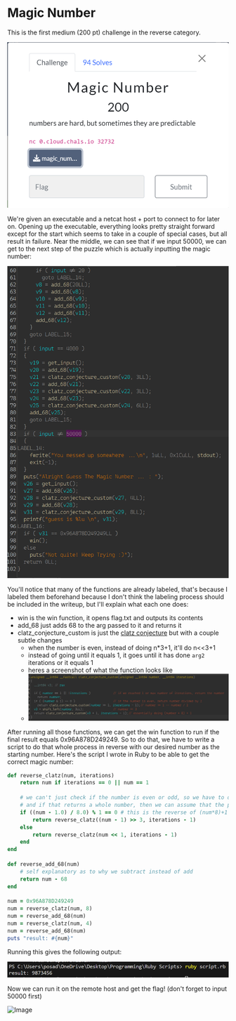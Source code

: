 # Magic Number
This is the first medium (200 pt) challenge in the reverse category.

![Image](./images/challenge.png)

We're given an executable and a netcat host + port to connect to for later on. Opening up the executable, everything looks pretty straight forward except for the start which seems to take in a couple of special cases, but all result in failure. Near the middle, we can see that if we input 50000, we can get to the next step of the puzzle which is actually inputting the magic number:

![Image](./images/ida.png)

You'll notice that many of the functions are already labeled, that's because I labeled them beforehand because I don't think the labeling process should be included in the writeup, but I'll explain what each one does:
- win is the win function, it opens flag.txt and outputs its contents
- add_68 just adds 68 to the arg passed to it and returns it
- clatz_conjecture_custom is just the [clatz conjecture](https://en.wikipedia.org/wiki/Collatz_conjecture) but with a couple subtle changes
  - when the number is even, instead of doing n*3+1, it'll do n<<3+1
  - instead of going until it equals 1, it goes until it has done `arg2` iterations or it equals 1
  - heres a screenshot of what the function looks like
  - ![Image](./images/clatz.png)

After running all those functions, we can get the win function to run if the final result equals 0x96A878D249249. So to do that, we have to write a script to do that whole process in reverse with our desired number as the starting number. Here's the script I wrote in Ruby to be able to get the correct magic number:

```rb
def reverse_clatz(num, iterations)
    return num if iterations == 0 || num == 1

    # we can't just check if the number is even or odd, so we have to do the operation for the odd number
    # and if that returns a whole number, then we can assume that the previous number was odd
    if ((num - 1.0) / 8.0) % 1 == 0 # this is the reverse of (num*8)+1
        return reverse_clatz((num - 1) >> 3, iterations - 1)
    else
        return reverse_clatz(num << 1, iterations - 1)
    end
end

def reverse_add_68(num)
    # self explanatory as to why we subtract instead of add
    return num - 68
end

num = 0x96A878D249249
num = reverse_clatz(num, 8)
num = reverse_add_68(num)
num = reverse_clatz(num, 4)
num = reverse_add_68(num)
puts "result: #{num}"
```

Running this gives the following output:

![Image](./images/output.png)

Now we can run it on the remote host and get the flag! (don't forget to input 50000 first)

![Image]()

